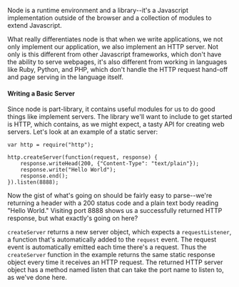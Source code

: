 <!-- ---title: Node --- -->

Node is a runtime environment and a library--it's a Javascript implementation outside of the browser and a collection of modules to extend Javascript.

What really differentiates node is that when we write applications, we not only implement our application, we also implement an HTTP server. Not only is this different from other Javascript frameworks, which don't have the ability to serve webpages, it's also different from working in languages like Ruby, Python, and PHP, which don't handle the HTTP request hand-off and page serving in the language itself. 

#### Writing a Basic Server

Since node is part-library, it contains useful modules for us to do good things like implement servers. The library we'll want to include to get started is HTTP, which contains, as we might expect, a tasty API for creating web servers. Let's look at an example of a static server:

	var http = require("http");
	
	http.createServer(function(request, response) {
		response.writeHead(200, {"Content-Type": "text/plain"});
		response.write("Hello World");
		response.end();	
	}).listen(8888);
	
Now the gist of what's going on should be fairly easy to parse--we're returning a header with a 200 status code and a plain text body reading "Hello World." Visiting port 8888 shows us a successfully returned HTTP response, but what exactly's going on here?

`createServer` returns a new server object, which expects a `requestListener`, a function that's automatically added to the `request` event. The request event is automatically emitted each time there's a request. Thus the `createServer` function in the example returns the same static response object every time it receives an HTTP request. The returned HTTP server object has a method named listen that can take the port name to listen to, as we've done here.
